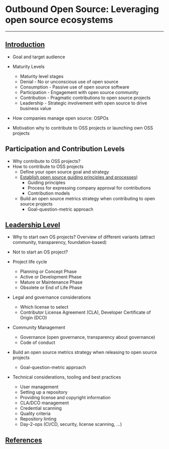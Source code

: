 # Outbound Open Source: Leveraging open source ecosystems

---

## [Introduction](Introduction.md)

* Goal and target audience
* Maturity Levels
  * Maturity level stages
  * Denial - No or unconscious use of open source
  * Consumption - Passive use of open source software
  * Participation - Engagement with open source community
  * Contribution - Pragmatic contributions to open source projects
  * Leadership - Strategic involvement with open source to drive business value

* How companies manage open source: OSPOs

* Motivation why to contribute to OSS projects or launching own OSS projects

## Participation and Contribution Levels

* Why contribute to OSS projects?
* How to contribute to OSS projects
  * Define your open source goal and strategy
  * [Establish open source guiding principles and processes](Contributions-to-existing-projects.md))
    * Guiding principles
    * Process for expressing company approval for contributions
    * Contribution models
  * Build an open source metrics strategy when contributing to open source projects
    * Goal-question-metric approach

## [Leadership Level](starting-oss-projects.md)

* Why to start own OS projects? Overview of different variants (attract community, transparency, foundation-based)
* Not to start an OS project?

* Project life cycle
  * Planning or Concept Phase
  * Active or Development Phase
  * Mature or Maintenance Phase
  * Obsolete or End of Life Phase

* Legal and governance considerations
  * Which license to select
  * Contributor License Agreement (CLA), Developer Certificate of Origin (DCO)

* Community Management
  * Governance (open governance, transparency about governance)  
  * Code of conduct

* Build an open source metrics strategy when releasing to open source projects
  * Goal-question-metric approach

* Technical considerations, tooling and best practices
  * User management
  * Setting up a repository
  * Providing license and copyright information
  * CLA/DCO management
  * Credential scanning
  * Quality criteria
  * Repository linting
  * Day-2-ops (CI/CD, security, license scanning, …)

## [References](references.md)
